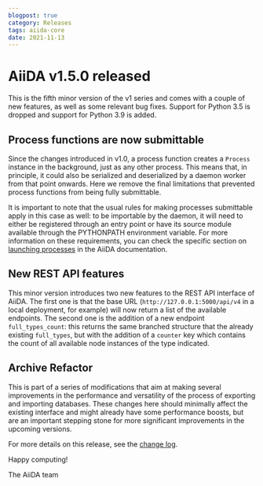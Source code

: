 ```yaml
---
blogpost: true
category: Releases
tags: aiida-core
date: 2021-11-13
---
```


# AiiDA v1.5.0 released

This is the fifth minor version of the v1 series and comes with a couple of new features, as well as some relevant bug fixes. Support for Python 3.5 is dropped and support for Python 3.9 is added.

## Process functions are now submittable

Since the changes introduced in v1.0, a process function creates a `Process` instance in the background, just as any other process. This means that, in principle, it could also be serialized and deserialized by a daemon worker from that point onwards. Here we remove the final limitations that prevented process functions from being fully submittable.

It is important to note that the usual rules for making processes submittable apply in this case as well: to be importable by the daemon, it will need to either be registered through an entry point or have its source module available through the PYTHONPATH environment variable. For more information on these requirements, you can check the specific section on [launching processes](https://aiida-core.readthedocs.io/en/latest/topics/processes/usage.html#process-launch) in the AiiDA documentation.

## New REST API features

This minor version introduces two new features to the REST API interface of AiiDA. The first one is that the base URL (`http://127.0.0.1:5000/api/v4` in a local deployment, for example) will now return a list of the available endpoints. The second one is the addition of a new endpoint `full_types_count`: this returns the same branched structure that the already existing `full_types`, but with the addition of a `counter` key which contains the count of all available node instances of the type indicated.

## Archive Refactor

This is part of a series of modifications that aim at making several improvements in the performance and versatility of the process of exporting and importing databases. These changes here should minimally affect the existing interface and might already have some performance boosts, but are an important stepping stone for more significant improvements in the upcoming versions.

For more details on this release, see the [change log](https://github.com/aiidateam/aiida-core/blob/v1.5.0/CHANGELOG.md).

Happy computing!

The AiiDA team